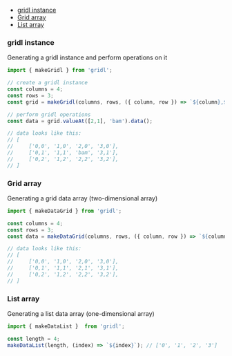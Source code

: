 * [gridl instance](#gridl)
* [Grid array](#grid)
* [List array](#list)

### <a name="gridl"></a>gridl instance

Generating a gridl instance and perform operations on it

```javascript
import { makeGridl } from 'gridl';

// create a gridl instance
const columns = 4;
const rows = 3;
const grid = makeGridl(columns, rows, ({ column, row }) => `${column},${row}`);

// perform gridl operations
const data = grid.valueAt([2,1], 'bam').data();

// data looks like this:
// [
//     ['0,0', '1,0', '2,0', '3,0'],
//     ['0,1', '1,1', 'bam', '3,1'],
//     ['0,2', '1,2', '2,2', '3,2'],
// ]
```

### <a name="grid"></a>Grid array

Generating a grid data array (two-dimensional array)

```javascript
import { makeDataGrid } from 'gridl';

const columns = 4;
const rows = 3;
const data = makeDataGrid(columns, rows, ({ column, row }) => `${column},${row}`);

// data looks like this:
// [
//     ['0,0', '1,0', '2,0', '3,0'],
//     ['0,1', '1,1', '2,1', '3,1'],
//     ['0,2', '1,2', '2,2', '3,2'],
// ]
```

### <a name="list"></a>List array

Generating a list data array (one-dimensional array)

```javascript
import { makeDataList }  from 'gridl';

const length = 4;
makeDataList(length, (index) => `${index}`); // ['0', '1', '2', '3']
```

